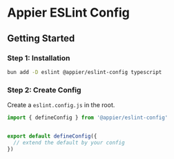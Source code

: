 # Appier ESLint Config


## Getting Started


### Step 1: Installation

```sh
bun add -D eslint @appier/eslint-config typescript
```


### Step 2: Create Config

Create a `eslint.config.js` in the root.


```js
import { defineConfig } from '@appier/eslint-config'


export default defineConfig({
  // extend the default by your config
})
```
